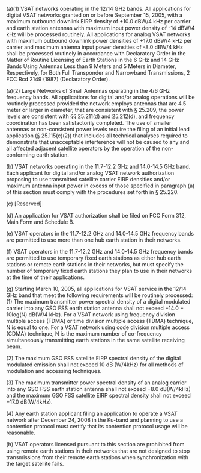 (a)(1) VSAT networks operating in the 12/14 GHz bands. All applications for digital VSAT networks granted on or before September 15, 2005, with a maximum outbound downlink EIRP density of +10.0 dBW/4 kHz per carrier and earth station antennas with maximum input power density of -14 dBW/4 kHz will be processed routinely. All applications for analog VSAT networks with maximum outbound downlink power densities of +17.0 dBW/4 kHz per carrier and maximum antenna input power densities of -8.0 dBW/4 kHz shall be processed routinely in accordance with Declaratory Order in the Matter of Routine Licensing of Earth Stations in the 6 GHz and 14 GHz Bands Using Antennas Less than 9 Meters and 5 Meters in Diameter, Respectively, for Both Full Transponder and Narrowband Transmissions, 2 FCC Rcd 2149 (1987) (Declaratory Order).

(a)(2) Large Networks of Small Antennas operating in the 4/6 GHz frequency bands. All applications for digital and/or analog operations will be routinely processed provided the network employs antennas that are 4.5 meter or larger in diameter, that are consistent with § 25.209, the power levels are consistent with §§ 25.211(d) and 25.212(d), and frequency coordination has been satisfactorily completed. The use of smaller antennas or non-consistent power levels require the filing of an initial lead application (§ 25.115(c)(2)) that includes all technical analyses required to demonstrate that unacceptable interference will not be caused to any and all affected adjacent satellite operators by the operation of the non-conforming earth station.

(b) VSAT networks operating in the 11.7-12.2 GHz and 14.0-14.5 GHz band. Each applicant for digital and/or analog VSAT network authorization proposing to use transmitted satellite carrier EIRP densities and/or maximum antenna input power in excess of those specified in paragraph (a) of this section must comply with the procedures set forth in § 25.220.

(c) [Reserved]

(d) An application for VSAT authorization shall be filed on FCC Form 312, Main Form and Schedule B.

(e) VSAT operators in the 11.7-12.2 GHz and 14.0-14.5 GHz frequency bands are permitted to use more than one hub earth station in their networks.

(f) VSAT operators in the 11.7-12.2 GHz and 14.0-14.5 GHz frequency bands are permitted to use temporary fixed earth stations as either hub earth stations or remote earth stations in their networks, but must specify the number of temporary fixed earth stations they plan to use in their networks at the time of their applications.

(g) Starting March 10, 2005, all applications for VSAT service in the 12/14 GHz band that meet the following requirements will be routinely processed: (1) The maximum transmitter power spectral density of a digital modulated carrier into any GSO FSS earth station antenna shall not exceed −14.0 − 10log(N) dB(W/4 kHz). For a VSAT network using frequency division multiple access (FDMA) or time division multiple access (TDMA) technique, N is equal to one. For a VSAT network using code division multiple access (CDMA) technique, N is the maximum number of co-frequency simultaneously transmitting earth stations in the same satellite receiving beam.

(2) The maximum GSO FSS satellite EIRP spectral density of the digital modulated emission shall not exceed 10 dB (W/4kHz) for all methods of modulation and accessing techniques.

(3) The maximum transmitter power spectral density of an analog carrier into any GSO FSS earth station antenna shall not exceed −8.0 dB(W/4kHz) and the maximum GSO FSS satellite EIRP spectral density shall not exceed +17.0 dB(W/4kHz).

(4) Any earth station applicant filing an application to operate a VSAT network after December 24, 2008 in the Ku-band and planning to use a contention protocol must certify that its contention protocol usage will be reasonable.

(h) VSAT operators licensed pursuant to this section are prohibited from using remote earth stations in their networks that are not designed to stop transmissions from their remote earth stations when synchronization with the target satellite fails.

